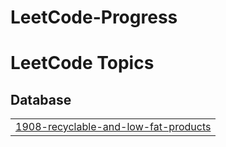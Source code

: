 # LeetCode-Progress
<!---LeetCode Topics Start-->
# LeetCode Topics
## Database
|  |
| ------- |
| [1908-recyclable-and-low-fat-products](https://github.com/UnitivePluto1/LeetCode-Progress/tree/master/1908-recyclable-and-low-fat-products) |
<!---LeetCode Topics End-->